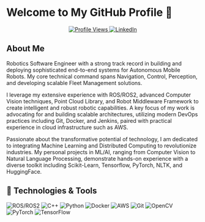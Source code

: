 # Welcome to My GitHub Profile 👋

<p align="center">
  <a href="https://github.com/adharshvenkat">
    <img src="https://komarev.com/ghpvc/?username=adharshvenkat&label=Profile%20views&color=0e7541&style=flat-square&logo=eye&logoColor=white" alt="Profile Views"/>
  </a>
  <a href="https://www.linkedin.com/in/adharshvenkatachalam/"> <!-- <--- CHANGE THIS LINK -->
    <img src="https://img.shields.io/badge/LinkedIn-0077B5?style=flat-square&logo=linkedin&logoColor=white" alt="LinkedIn"/>
  </a>
  <!-- Add other relevant links like portfolio or Twitter here -->
</p>


## About Me
Robotics Software Engineer with a strong track record in building and deploying sophisticated end-to-end systems for Autonomous Mobile Robots. My core technical command spans Navigation, Control, Perception, and developing scalable Fleet Management solutions.

I leverage my extensive experience with ROS/ROS2, advanced Computer Vision techniques, Point Cloud Library, and Robot Middleware Framework to create intelligent and robust robotic capabilities. A key focus of my work is advocating for and building scalable architectures, utilizing modern DevOps practices including Git, Docker, and Jenkins, paired with practical experience in cloud infrastructure such as AWS.

Passionate about the transformative potential of technology, I am dedicated to integrating Machine Learning and Distributed Computing to revolutionize industries. My personal projects in ML/AI, ranging from Computer Vision to Natural Language Processing, demonstrate hands-on experience with a diverse toolkit including Scikit-Learn, Tensorflow, PyTorch, NLTK, and HuggingFace.


## 🔧 Technologies & Tools
<p align="left">
  <img src="https://img.shields.io/badge/ROS-22314E?style=for-the-badge&logo=ros&logoColor=white" alt="ROS/ROS2"/>
  <img src="https://img.shields.io/badge/C%2B%2B-00599C?style=for-the-badge&logo=c%2B%2B&logoColor=white" alt="C++"/>
  <img src="https://img.shields.io/badge/Python-3776AB?style=for-the-badge&logo=python&logoColor=white" alt="Python"/>
  <img src="https://img.shields.io/badge/Docker-2496ED?style=for-the-badge&logo=docker&logoColor=white" alt="Docker"/>
  <img src="https://img.shields.io/badge/Amazon_AWS-232F3E?style=for-the-badge&logo=amazon-aws&logoColor=white" alt="AWS"/>
  <img src="https://img.shields.io/badge/Git-F05032?style=for-the-badge&logo=git&logoColor=white" alt="Git"/>
  <img src="https://img.shields.io/badge/OpenCV-5C3EE8?style=for-the-badge&logo=opencv&logoColor=white" alt="OpenCV"/>
  <img src="https://img.shields.io/badge/PyTorch-EE4C2C?style=for-the-badge&logo=pytorch&logoColor=white" alt="PyTorch"/>
  <img src="https://img.shields.io/badge/TensorFlow-FF6F00?style=for-the-badge&logo=tensorflow&logoColor=white" alt="TensorFlow"/>
</p>
